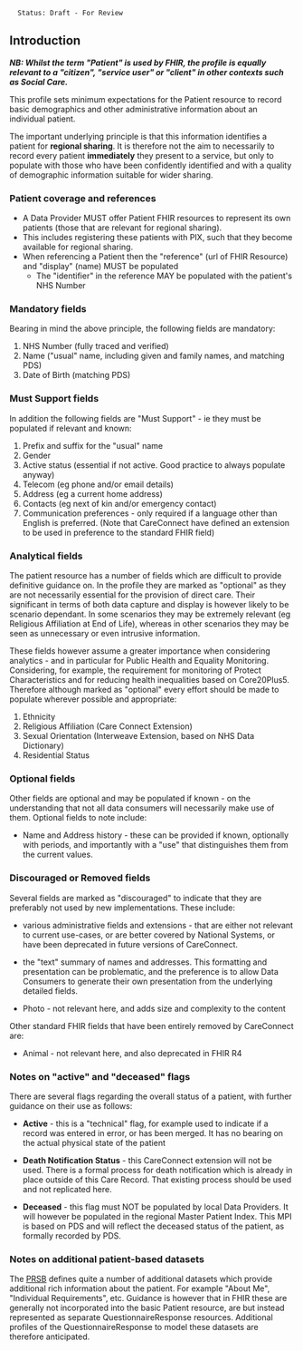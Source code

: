       Status: Draft - For Review


## **Introduction**

***NB: Whilst the term "Patient" is used by FHIR, the profile is equally relevant to a "citizen", "service user" or "client" in other contexts such as Social Care.***

This profile sets minimum expectations for the Patient resource to record basic demographics and other administrative information about an individual patient. 

The important underlying principle is that this information identifies a patient for **regional sharing**. It is therefore not the aim to necessarily to record every patient **immediately** they present to a service, but only to populate with those who have been confidently identified and with a quality of demographic information suitable for wider sharing.


### **Patient coverage and references**

 - A Data Provider MUST offer Patient FHIR resources to represent its own patients (those that are relevant for regional sharing). 
 - This includes registering these patients with PIX, such that they become available for regional sharing.
 - When referencing a Patient then the "reference" (url of FHIR Resource) and "display" (name) MUST be populated
   - The "identifier" in the reference MAY be populated with the patient's NHS Number


### **Mandatory fields**
Bearing in mind the above principle, the following fields are mandatory:
1. NHS Number (fully traced and verified)
2. Name ("usual" name, including given and family names, and matching PDS)
3. Date of Birth (matching PDS)

### **Must Support fields**
In addition the following fields are "Must Support" - ie they must be populated if relevant and known:
1. Prefix and suffix for the "usual" name
2. Gender
3. Active status (essential if not active. Good practice to always populate anyway)
4. Telecom (eg phone and/or email details)
5. Address (eg a current home address)
6. Contacts (eg next of kin and/or emergency contact)
7. Communication preferences - only required if a language other than English is preferred. (Note that CareConnect have defined an extension to be used in preference to the standard FHIR field)

### **Analytical fields**
The patient resource has a number of fields which are difficult to provide definitive guidance on. In the profile they are marked as "optional" as they are not necessarily essential for the provision of direct care. Their significant in terms of both data capture and display is however likely to be scenario dependant. In some scenarios they may be extremely relevant (eg Religious Affiliation at End of Life), whereas in other scenarios they may be seen as unnecessary or even intrusive information.

These fields however assume a greater importance when considering analytics - and in particular for Public Health and Equality Monitoring. Considering, for example, the requirement for monitoring of Protect Characteristics and for reducing health inequalities based on Core20Plus5. Therefore although marked as "optional" every effort should be made to populate wherever possible and appropriate:

1. Ethnicity 
2. Religious Affiliation (Care Connect Extension)
3. Sexual Orientation (Interweave Extension, based on NHS Data Dictionary)
4. Residential Status


### **Optional fields**
Other fields are optional and may be populated if known - on the understanding that not all data consumers will necessarily make use of them. Optional fields to note include:

 - Name and Address history - these can be provided if known, optionally with periods, and importantly with a "use" that distinguishes them from the current values.

### **Discouraged or Removed fields**
Several fields are marked as "discouraged" to indicate that they are preferably not used by new implementations. These include:
 - various administrative fields and extensions - that are either not relevant to current use-cases, or are better covered by National Systems, or have been deprecated in future versions of CareConnect.

  - the "text" summary of names and addresses. This formatting and presentation can be problematic, and the preference is to allow Data Consumers to generate their own presentation from the underlying detailed fields. 

  - Photo - not relevant here, and adds size and complexity to the content
  
  Other standard FHIR fields that have been entirely removed by CareConnect are:
   - Animal - not relevant here, and also deprecated in FHIR R4



### **Notes on "active" and "deceased" flags**
There are several flags regarding the overall status of a patient, with further guidance on their use as follows:

 - **Active** - this is a "technical" flag, for example used to indicate if a record was entered in error, or has been merged. It has no bearing on the actual physical state of the patient

  - **Death Notification Status** - this CareConnect extension will not be used. There is a formal process for death notification which is already in place outside of this Care Record. That existing process should be used and not replicated here.

   - **Deceased** - this flag must NOT be populated by local Data Providers. It will however be populated in the regional Master Patient Index. This MPI is based on PDS and will reflect the deceased status of the patient, as formally recorded by PDS. 


### **Notes on additional patient-based datasets**
The [PRSB](https://prsb2.vercel.app/page/core-information-standard) defines quite a number of additional datasets which provide additional rich information about the patient. For example "About Me", "Individual Requirements", etc. Guidance is however that in FHIR these are generally not incorporated into the basic Patient resource, are but instead represented as separate QuestionnaireResponse resources. Additional profiles of the QuestionnaireResponse to model these datasets are therefore anticipated. 

